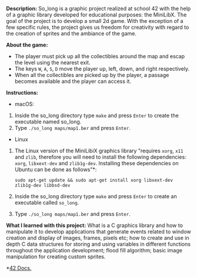 **Description:** So_long is a graphic project realized at school 42 with the help of a graphic library developed for educational purposes: the MiniLibX. The goal of the project is to develop a small 2d game. With the exception of a few specific rules, the project gives us freedom for creativity with regard to the creation of sprites and the ambiance of the game.

**About the game:**

- The player must pick up all the collectibles around the map and escap the level using the nearest exit.
- The keys `W`, `A`, `S`, `D` move the player up, left, down, and right respectively.
- When all the collectibles are picked up by the player, a passage becomes available and the player can access it.

**Instructions:**

- macOS:

1. Inside the so_long directory type `make` and press `Enter` to create the executable named so_long.
2. Type `./so_long maps/map1.ber` and press `Enter`.

- Linux

1. The Linux version of the MiniLibiX graphics library "requires `xorg`, `x11` and `zlib`, therefore you will need to install the following dependencies: `xorg`, `libxext-dev` and `zlib1g-dev`. Installing these dependencies on Ubuntu can be done as follows"*:

	`sudo apt-get update && sudo apt-get install xorg libxext-dev zlib1g-dev libbsd-dev`

2. Inside the so_long directory type `make` and press `Enter` to create an executable called `so_long`.
3. Type `./so_long maps/map1.ber` and press `Enter`.

**What I learned with this project:** What is a C graphics library and how to manipulate it to develop applications that generate events related to window creation and display of images, frames, pixels etc; how to create and use in depth C data structures for storing and using variables in different functions throughout the application development; flood fill algorithm; basic image manipulation for creating custom sprites.

*[42 Docs.](https://harm-smits.github.io/42docs/libs/minilibx/getting_started.html)
